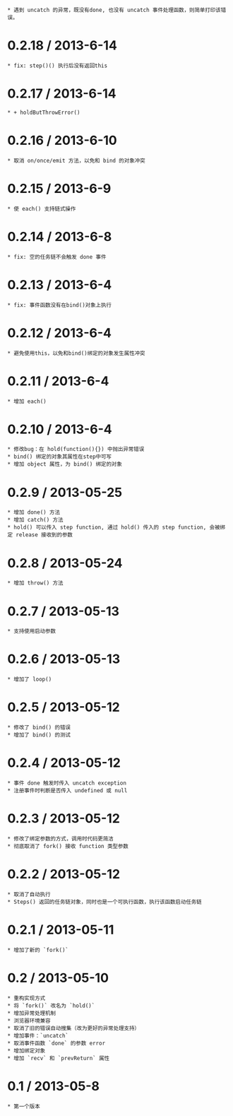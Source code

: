 
	* 遇到 uncatch 的异常，既没有done, 也没有 uncatch 事件处理函数，则简单打印该错误。

0.2.18 / 2013-6-14
==================

	* fix: step()() 执行后没有返回this

0.2.17 / 2013-6-14
==================

	* + holdButThrowError()

0.2.16 / 2013-6-10
==================

	* 取消 on/once/emit 方法，以免和 bind 的对象冲突

0.2.15 / 2013-6-9
==================

	* 使 each() 支持链式操作

0.2.14 / 2013-6-8
==================

	* fix: 空的任务链不会触发 done 事件

0.2.13 / 2013-6-4
==================

	* fix: 事件函数没有在bind()对象上执行

0.2.12 / 2013-6-4
==================

	* 避免使用this，以免和bind()绑定的对象发生属性冲突

0.2.11 / 2013-6-4
==================

	* 增加 each()
	
0.2.10 / 2013-6-4
==================

	* 修改bug：在 hold(function(){}) 中抛出异常错误
	* bind() 绑定的对象其属性在step中可写
	* 增加 object 属性，为 bind() 绑定的对象


0.2.9 / 2013-05-25
==================

	* 增加 done() 方法
	* 增加 catch() 方法
	* hold() 可以传入 step function, 通过 hold() 传入的 step function, 会被绑定 release 接收到的参数

0.2.8 / 2013-05-24
==================

	* 增加 throw() 方法

0.2.7 / 2013-05-13
==================

	* 支持使用启动参数

0.2.6 / 2013-05-13
==================

	* 增加了 loop()

0.2.5 / 2013-05-12
==================

	* 修改了 bind() 的错误
	* 增加了 bind() 的测试

0.2.4 / 2013-05-12
==================

	* 事件 done 触发时传入 uncatch exception
	* 注册事件时判断是否传入 undefined 或 null
	

0.2.3 / 2013-05-12
==================

	* 修改了绑定参数的方式，调用时代码更简洁
	* 彻底取消了 fork() 接收 function 类型参数
	

0.2.2 / 2013-05-12
==================

	* 取消了自动执行
	* Steps() 返回的任务链对象，同时也是一个可执行函数，执行该函数启动任务链
	
	
0.2.1 / 2013-05-11
==================

	* 增加了新的 `fork()`


0.2 / 2013-05-10
==================

	* 重构实现方式
	* 将 `fork()` 改名为 `hold()`
	* 增加异常处理机制
	* 浏览器环境兼容
	* 取消了旧的错误自动搜集（改为更好的异常处理支持）
	* 增加事件：`uncatch`
	* 取消事件函数 `done` 的参数 error
	* 增加绑定对象
	* 增加 `recv` 和 `prevReturn` 属性


0.1 / 2013-05-8
==================

	* 第一个版本